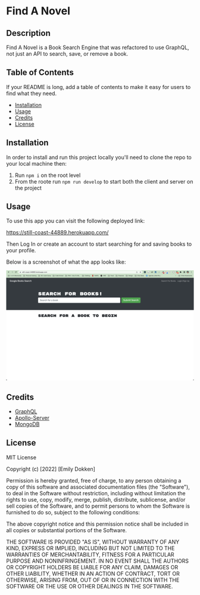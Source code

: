 # Find A Novel

## Description

Find A Novel is a Book Search Engine that was refactored to use GraphQL, not just an API to search, save, or remove a book.

## Table of Contents

If your README is long, add a table of contents to make it easy for users to find what they need.

- [Installation](#installation)
- [Usage](#usage)
- [Credits](#credits)
- [License](#license)

## Installation

In order to install and run this project locally you'll need to clone the repo to your local machine then:

1. Run `npm i` on the root level
2. From the roote run `npm run develop` to start both the client and server on the project

## Usage

To use this app you can visit the following deployed link:  

https://still-coast-44889.herokuapp.com/  

Then Log In or create an account to start searching for and saving books to your profile.  

Below is a screenshot of what the app looks like:  

  ![alt text](client/assets/img/FindANovel.png)


## Credits

- [GraphQL](https://graphql.org/)
- [Apollo-Server](https://www.apollographql.com/docs/apollo-server/)
- [MongoDB](https://www.mongodb.com/)

## License

MIT License

Copyright (c) [2022] [Emily Dokken]

Permission is hereby granted, free of charge, to any person obtaining a copy
of this software and associated documentation files (the "Software"), to deal
in the Software without restriction, including without limitation the rights
to use, copy, modify, merge, publish, distribute, sublicense, and/or sell
copies of the Software, and to permit persons to whom the Software is
furnished to do so, subject to the following conditions:

The above copyright notice and this permission notice shall be included in all
copies or substantial portions of the Software.

THE SOFTWARE IS PROVIDED "AS IS", WITHOUT WARRANTY OF ANY KIND, EXPRESS OR
IMPLIED, INCLUDING BUT NOT LIMITED TO THE WARRANTIES OF MERCHANTABILITY,
FITNESS FOR A PARTICULAR PURPOSE AND NONINFRINGEMENT. IN NO EVENT SHALL THE
AUTHORS OR COPYRIGHT HOLDERS BE LIABLE FOR ANY CLAIM, DAMAGES OR OTHER
LIABILITY, WHETHER IN AN ACTION OF CONTRACT, TORT OR OTHERWISE, ARISING FROM,
OUT OF OR IN CONNECTION WITH THE SOFTWARE OR THE USE OR OTHER DEALINGS IN THE
SOFTWARE.



